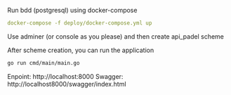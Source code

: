 Run bdd (postgresql) using docker-compose

```yaml
docker-compose -f deploy/docker-compose.yml up
```

Use adminer (or console as you please) and then create api_padel scheme

After scheme creation, you can run the application
```bash
go run cmd/main/main.go
```

Enpoint: http://localhost:8000
Swagger: http://localhost8000/swagger/index.html